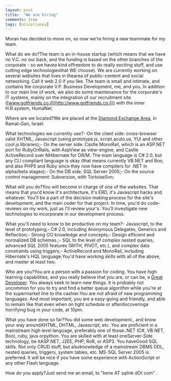 ```yaml
---
layout: post
title:  "We are hiring"
comments: true
tags: [miscellanea]
---
```



Moran has decided to move on, so now we're hiring a new teammate for my team.

What do we do?The team is an in-house startup (which means that we have no V.C. no our back, and the funding is based on the other branches of the corporate - so we havea kind offreedom to do really exciting stuff, and use cutting edge technologiesthat WE choose). We are currently working on several websites that lives in thearea of public-content and social networking. Call it web 2.0 if you like. The team is small and intimate, and contains the corporate V.P. Business Development, me, and you. In addition to our main line of work, we also do some maintenance for the corporate's IT systems, mainly on the integration of our recruitment site ([www.gotfriends.co.il](http://www.gotfriends.co.il)) with the inner H.R.system, HumaNet.

Where are we located?We are placed at the [Diamond Exchange Area](http://maps.google.com/maps?f=q&amp;hl=en&amp;q=Ramat+Gan,+Israel&amp;ie=UTF8&amp;z=14&amp;ll=32.080029,34.799967&amp;spn=0.055344,0.107975&amp;t=h&amp;om=1&amp;iwloc=addr), in Ramat-Gan, Israel.

What technologies we currently use?- On the client side: cross-browser valid XHTML, Javascript (using prototype.js, script.aculo.us, YUI and other cool js libraries);- On the server side: Castle MonoRail, which is an ASP.NET port for RubyOnRails, with AspView as view-engine, and Castle ActiveRecord over NHibernate for OR/M. The main language is C# 2.0, but any CLI compliant language is okay (that means currently VB.NET and Boo, and also PHP5 and Ruby since they now have compilers for .NET in alpha/beta stages);- On the DB side: SQL Server 2005;- On the source control management: Subversion, with TortoiseSvn;

What will you do?You will become in charge of one of the websites. That means that you'd know it's architecture, it's ERD, it's Javascript hacks and whatever. You'll be a part of the decision making process for the site's development, and the main coder for that project. In time, you'd do code-reviews on my work, just as I'll review your's. You'll investigate new technologies to incorporate in our development process.

What you'll need to know to be productive on my team?- Javascript, to the level of prototyping;- C# 2.0, including Anonymous Delegates, Generics and Reflection;- Strong OO knowledge and concepts;- Design efficient and normalized DB schemas.;- SQL to the level of complex nested queries, advanced SQL 2005 features (WITH, PIVOT, etc.), and complex data constraints using triggers;- ActiveRecord and MonoRail, including Hibernate's HQL language;You'd have working skills with all of the above, and master at least two.

Who are you?You are a person with a passion for coding. You have high learning capabilities, and you really believe that you are, or can be, a [Great Developer](http://kenegozi.com/blog/2007/02/20/WhatItTakesToBecomeAQuotgreatDeveloperquot.aspx). You always seek to learn new things. It is probably not uncommon for you to try and find a better queue algorithm while you're at the supermarket line to the cashier.You are not afraid of new programming languages. And most important, you are a easy-going and friendly, and able to remain like that even when on tight schedule or afterdiscoveringa horrifying bug in your code, at 10pm.

What you have done so far?You did some web development., and know your way aroundXHTML, DHTML, Javascript, etc. You are proficient in a mainstream high level language, preferably one of those:.NET (C#, VB.NET, Boo), ruby, java orpython. You are skilled with at least oneServer-Side technology, be itASP.NET, J2EE, PHP, RoR, or ASP3. You haveGood SQL skills. Not only CRUD stuff, but alsoknowledge of a mainstream DBMS DDL, nested queries, triggers, system tables, etc. MS-SQL Server 2005 is preferred. It will be nice if you have some experience with ActionScript or any other Flash language.

How do you apply?Just send me an email, to "kene AT sqlink dOt com" .

